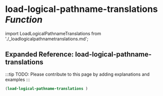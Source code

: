 # **load-logical-pathname-translations** *Function*

import LoadLogicalPathnameTranslations from './_loadlogicalpathnametranslations.md';

<LoadLogicalPathnameTranslations />

## Expanded Reference: load-logical-pathname-translations

:::tip
TODO: Please contribute to this page by adding explanations and examples
:::

```lisp
(load-logical-pathname-translations )
```
